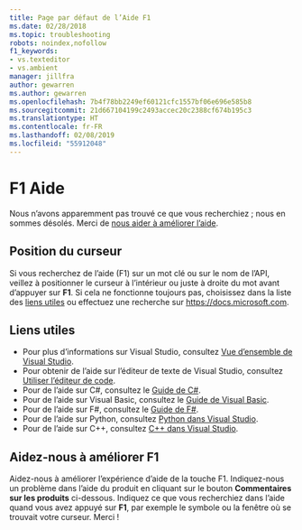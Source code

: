 ```yaml
---
title: Page par défaut de l’Aide F1
ms.date: 02/28/2018
ms.topic: troubleshooting
robots: noindex,nofollow
f1_keywords:
- vs.texteditor
- vs.ambient
manager: jillfra
author: gewarren
ms.author: gewarren
ms.openlocfilehash: 7b4f78bb2249ef60121cfc1557bf06e696e585b8
ms.sourcegitcommit: 21d667104199c2493accec20c2388cf674b195c3
ms.translationtype: HT
ms.contentlocale: fr-FR
ms.lasthandoff: 02/08/2019
ms.locfileid: "55912048"
---
```

# <a name="f1-help"></a>F1 Aide

Nous n’avons apparemment pas trouvé ce que vous recherchiez ; nous en sommes désolés. Merci de [nous aider à améliorer l’aide](#help-us-improve-f1).

## <a name="cursor-position"></a>Position du curseur

Si vous recherchez de l’aide (F1) sur un mot clé ou sur le nom de l’API, veillez à positionner le curseur à l’intérieur ou juste à droite du mot avant d’appuyer sur **F1**. Si cela ne fonctionne toujours pas, choisissez dans la liste des [liens utiles](#useful-links) ou effectuez une recherche sur https://docs.microsoft.com.

## <a name="useful-links"></a>Liens utiles

- Pour plus d’informations sur Visual Studio, consultez [Vue d’ensemble de Visual Studio](../../get-started/visual-studio-ide.md).
- Pour obtenir de l’aide sur l’éditeur de texte de Visual Studio, consultez [Utiliser l’éditeur de code](../../ide/writing-code-in-the-code-and-text-editor.md).
- Pour de l’aide sur C#, consultez le [Guide de C#](/dotnet/csharp/index).
- Pour de l’aide sur Visual Basic, consultez le [Guide de Visual Basic](/dotnet/visual-basic/).
- Pour de l’aide sur F#, consultez le [Guide de F#](/dotnet/fsharp/).
- Pour de l’aide sur Python, consultez [Python dans Visual Studio](../../python/overview-of-python-tools-for-visual-studio.md).
- Pour de l’aide sur C++, consultez [C++ dans Visual Studio](/cpp/visual-cpp-in-visual-studio).

## <a name="help-us-improve-f1"></a>Aidez-nous à améliorer F1

Aidez-nous à améliorer l’expérience d’aide de la touche F1. Indiquez-nous un problème dans l’aide du produit en cliquant sur le bouton **Commentaires sur les produits** ci-dessous. Indiquez ce que vous recherchiez dans l’aide quand vous avez appuyé sur **F1**, par exemple le symbole ou la fenêtre où se trouvait votre curseur. Merci !
